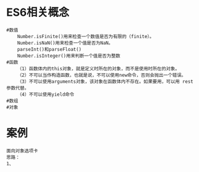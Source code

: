 # ES6相关概念
	#数值
		Number.isFinite()用来检查一个数值是否为有限的（finite）。
		Number.isNaN()用来检查一个值是否为NaN。
		parseInt()和parseFloat()
		Number.isInteger()用来判断一个值是否为整数
	#函数
		（1）函数体内的this对象，就是定义时所在的对象，而不是使用时所在的对象。
		（2）不可以当作构造函数，也就是说，不可以使用new命令，否则会抛出一个错误。
		（3）不可以使用arguments对象，该对象在函数体内不存在。如果要用，可以用 rest 参数代替。
		（4）不可以使用yield命令
	#数组
	#对象

# 案例
	面向对象选项卡
	思路：
	1、